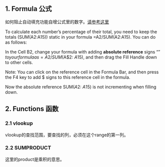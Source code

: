 

## 1. Formula 公式

如何阻止自动填充功能自增公式里的数字。[请参考这里](https://www.extendoffice.com/documents/excel/3215-excel-prevent-cell-reference-from-incrementing-changing.html#a1)

To calculate each number’s percentage of their total, you need to keep the totals (SUM(A2:A15)) static in your formula =A2/SUM(A2:A15). You can do as follows:

In the Cell B2, change your formula with adding **absolute reference** signs “$” to your formula as =A2/SUM($A$2: $A$15), and then drag the Fill Handle down to other cells.

Note: You can click on the reference cell in the Formula Bar, and then press the F4 key to add $ signs to this reference cell in the formula.

Now the absolute reference SUM($A$2: $A$15) is not incrementing when filling down. 

## 2. Functions 函数

###  2.1 vlookup
vlookup的查找范围，要查找的列，必须在这个range的第一列。

### 2.2 SUMPRODUCT
这里的product是乘积的意思。

